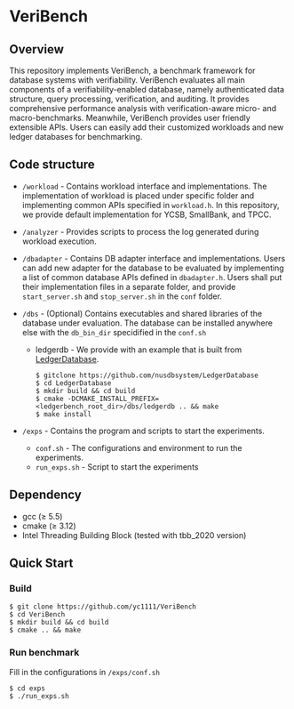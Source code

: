 # VeriBench

## Overview

This repository implements VeriBench, a benchmark framework for database systems with verifiability. VeriBench evaluates all main components of a verifiability-enabled database, namely authenticated data structure, query processing, verification, and auditing. It provides comprehensive performance analysis with verification-aware micro- and macro-benchmarks. Meanwhile, VeriBench provides user friendly extensible APIs. Users can easily add their customized workloads and new ledger databases for benchmarking.

## Code structure

- `/workload` - Contains workload interface and implementations. The implementation of workload is placed under specific folder and implementing common APIs specified in `workload.h`. In this repository, we provide default implementation for YCSB, SmallBank, and TPCC. 

- `/analyzer` - Provides scripts to process the log generated during workload execution.

- `/dbadapter` - Contains DB adapter interface and implementations. Users can add new adapter for the database to be evaluated by implementing a list of common database APIs defined in `dbadapter.h`. Users shall put their implementation files in a separate folder, and provide `start_server.sh` and `stop_server.sh` in the `conf` folder.

- `/dbs` - (Optional) Contains executables and shared libraries of the database under evaluation. The database can be installed anywhere else with the `db_bin_dir` specidified in the `conf.sh`
  - ledgerdb - We provide with an example that is built from [LedgerDatabase](https://github.com/nusdbsystem/LedgerDatabase).
    ```
    $ gitclone https://github.com/nusdbsystem/LedgerDatabase
    $ cd LedgerDatabase
    $ mkdir build && cd build
    $ cmake -DCMAKE_INSTALL_PREFIX=<ledgerbench_root_dir>/dbs/ledgerdb .. && make
    $ make install
    ```

- `/exps` - Contains the program and scripts to start the experiments.
   - `conf.sh` - The configurations and environment to run the experiments.
   - `run_exps.sh` - Script to start the experiments

## Dependency
* gcc (&geq; 5.5)
* cmake (&geq; 3.12)
* Intel Threading Building Block (tested with tbb_2020 version)

## Quick Start
### Build
```
$ git clone https://github.com/yc1111/VeriBench
$ cd VeriBench
$ mkdir build && cd build
$ cmake .. && make
```
### Run benchmark
Fill in the configurations in `/exps/conf.sh`
```
$ cd exps
$ ./run_exps.sh
```
